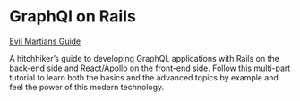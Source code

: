 # GraphQl on Rails

[Evil Martians Guide](https://evilmartians.com/chronicles/graphql-on-rails-1-from-zero-to-the-first-query)

A hitchhiker’s guide to developing GraphQL applications with Rails on the back-end side and React/Apollo on the front-end side. Follow this multi-part tutorial to learn both the basics and the advanced topics by example and feel the power of this modern technology.
